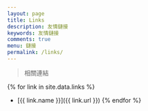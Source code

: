 ```yaml
---
layout: page
title: Links
description: 友情鏈接
keywords: 友情鏈接
comments: true
menu: 鏈接
permalink: /links/
---
```


> 相關連結

{% for link in site.data.links %}
* [{{ link.name }}]({{ link.url }})
{% endfor %}

